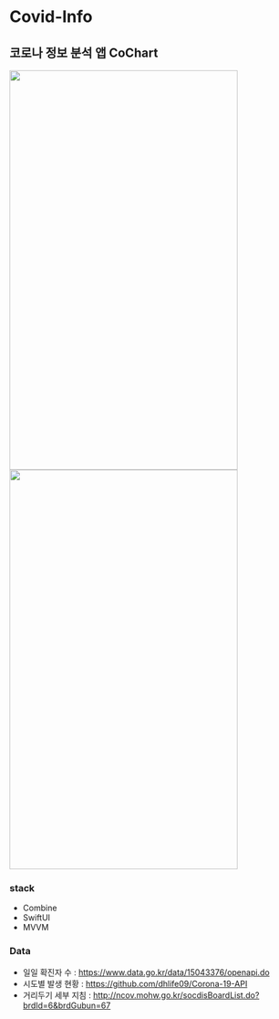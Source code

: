 # Covid-Info

## 코로나 정보 분석 앱 CoChart

<p float="left">
<img src="https://user-images.githubusercontent.com/50979257/161432536-eefa128d-a612-4f66-a8cf-9d9469085c73.gif"  width="400" height="700"/>
<img src="https://user-images.githubusercontent.com/50979257/161433289-9f00c8a0-4aa9-41e8-9e49-85e2716e342e.gif"  width="400" height="700"/>
</p>

### stack
- Combine
- SwiftUI
- MVVM 

### Data
- 일일 확진자 수 : https://www.data.go.kr/data/15043376/openapi.do
- 시도별 발생 현황 : https://github.com/dhlife09/Corona-19-API
- 거리두기 세부 지침 : http://ncov.mohw.go.kr/socdisBoardList.do?brdId=6&brdGubun=67
